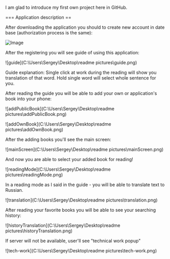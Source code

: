 I am glad to introduce my first own project here in GitHub.


=== Application description ==



After downloading the application you should to create new account in date base (authorization process is the same):

![Image](https://imgur.com/SWtlPsk)

After the registering you will see guide of using this application:



![guide](C:\Users\Sergey\Desktop\readme pictures\guide.png)

Guide explanation: Single click at work during the reading will show you translation of that word. Hold single word will select whole sentence for you.

After reading the guide you will be able to add your own or application's book into your phone:



![addPublicBook](C:\Users\Sergey\Desktop\readme pictures\addPublicBook.png)

![addOwnBook](C:\Users\Sergey\Desktop\readme pictures\addOwnBook.png)

After the adding books you'll see the main screen:

![mainScreen](C:\Users\Sergey\Desktop\readme pictures\mainScreen.png)

And now you are able to select your added book for reading!

![readingMode](C:\Users\Sergey\Desktop\readme pictures\readingMode.png)

In a reading mode as I said in the guide - you will be able to translate text to Russian.

![translation](C:\Users\Sergey\Desktop\readme pictures\translation.png)

After reading your favorite books you will be able to see your searching history:

![historyTranslation](C:\Users\Sergey\Desktop\readme pictures\historyTranslation.png)

If server will not be available, user'll see "technical work popup"

![tech-work](C:\Users\Sergey\Desktop\readme pictures\tech-work.png)

